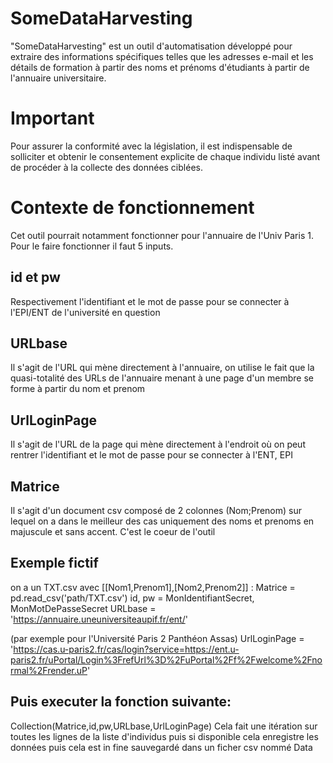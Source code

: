 # SomeDataHarvesting
"SomeDataHarvesting" est un outil d'automatisation développé pour extraire des informations spécifiques telles que les adresses e-mail et les détails de formation à partir des noms et prénoms d'étudiants à partir de l'annuaire universitaire.
# Important 
Pour assurer la conformité avec la législation, il est indispensable de solliciter et obtenir le consentement explicite de chaque individu listé avant de procéder à la collecte des données ciblées.
# Contexte de fonctionnement
Cet outil pourrait notamment fonctionner pour l'annuaire de l'Univ Paris 1. Pour le faire fonctionner il faut 5 inputs.
## id et pw
Respectivement l'identifiant et le mot de passe pour se connecter à l'EPI/ENT de l'université en question
## URLbase
Il s'agit de l'URL qui mène directement à l'annuaire, on utilise le fait que la quasi-totalité des URLs de l'annuaire menant à une page d'un membre se forme à partir du nom et prenom
## UrlLoginPage
Il s'agit de l'URL de la page qui mène directement à l'endroit où on peut rentrer l'identifiant et le mot de passe pour se connecter à l'ENT, EPI
## Matrice
Il s'agit d'un document csv composé de 2 colonnes (Nom;Prenom) sur lequel on a dans le meilleur des cas uniquement des noms et prenoms en majuscule et sans accent.
C'est le coeur de l'outil
## Exemple fictif 
on a un TXT.csv avec [[Nom1,Prenom1],[Nom2,Prenom2]] : Matrice = pd.read_csv('path/TXT.csv')
id, pw = MonIdentifiantSecret, MonMotDePasseSecret
URLbase = 'https://annuaire.uneuniversiteaupif.fr/ent/'

(par exemple pour l'Université Paris 2 Panthéon Assas) UrlLoginPage = 'https://cas.u-paris2.fr/cas/login?service=https://ent.u-paris2.fr/uPortal/Login%3FrefUrl%3D%2FuPortal%2Ff%2Fwelcome%2Fnormal%2Frender.uP'
## Puis executer la fonction suivante:
Collection(Matrice,id,pw,URLbase,UrlLoginPage)
Cela fait une itération sur toutes les lignes de la liste d'individus puis si disponible cela enregistre les données puis cela est in fine sauvegardé dans un ficher csv nommé Data
